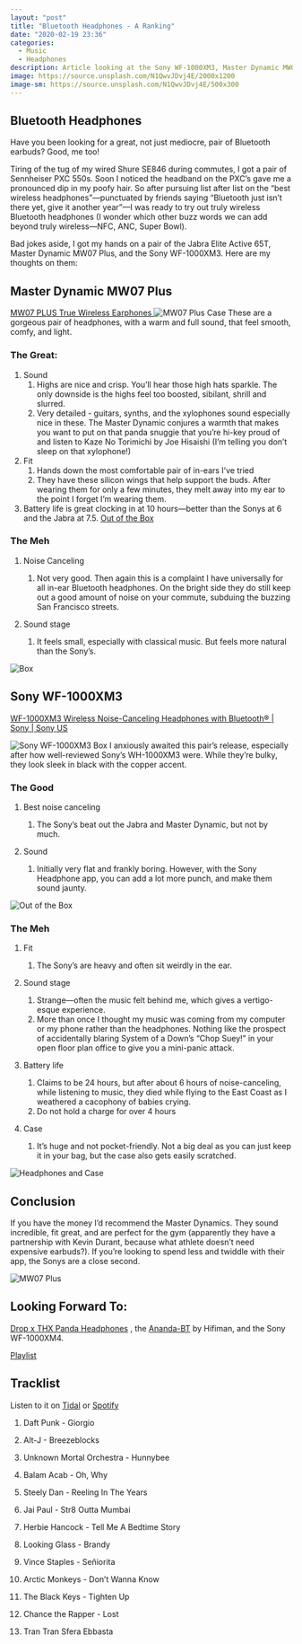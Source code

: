 ```yaml
---
layout: "post"
title: "Bluetooth Headphones - A Ranking"
date: "2020-02-19 23:36"
categories:
  - Music
  - Headphones
description: Article looking at the Sony WF-1000XM3, Master Dynamic MW07 Plus, and the Jabra Elite Active 65T wireless Bluetooth headphones.
image: https://source.unsplash.com/N1QwvJDvj4E/2000x1200
image-sm: https://source.unsplash.com/N1QwvJDvj4E/500x300
---
```

## Bluetooth Headphones

Have you been looking for a great, not just mediocre, pair of Bluetooth earbuds? Good, me too!

Tiring of the tug of my wired Shure SE846 during commutes, I got a pair of Sennheiser PXC 550s. Soon I noticed the headband on the PXC’s gave me a pronounced dip in my poofy hair. So after pursuing list after list on the “best wireless headphones”—punctuated by friends saying “Bluetooth just isn’t there yet, give it another year”—I was ready to try out truly wireless Bluetooth headphones (I wonder which other buzz words we can add beyond truly wireless—NFC, ANC, Super Bowl).

Bad jokes aside, I got my hands on a pair of the Jabra Elite Active 65T, Master Dynamic MW07 Plus, and the Sony WF-1000XM3. Here are my thoughts on them:

## Master Dynamic MW07 Plus
[MW07 PLUS True Wireless Earphones ](http://bit.ly/2V5WnN8)
![MW07 Plus Case](https://i.imgur.com/0LUSjWu.jpg)
These are a gorgeous pair of headphones, with a warm and full sound, that feel smooth, comfy, and light.

### The Great:

1. Sound
	1. Highs are nice and crisp. You’ll hear those high hats sparkle. The only downside is the highs feel too boosted, sibilant, shrill and slurred.
	2. Very detailed - guitars, synths, and the xylophones sound especially nice in these. The Master Dynamic conjures a warmth that makes you want to put on that panda snuggie that you’re hi-key proud of and listen to Kaze No Torimichi by Joe Hisaishi (I’m telling you don’t sleep on that xylophone!)
2. Fit
	1. Hands down the most comfortable pair of in-ears I’ve tried
	2. They have these silicon wings that help support the buds. After wearing them for only a few minutes, they melt away into my ear to the point I forget I’m wearing them.
3. Battery life is great clocking in at 10 hours—better than the Sonys at 6 and the Jabra at 7.5.
[Out of the Box](https://i.imgur.com/mahFU9d.jpg)

### The Meh
1. Noise Canceling
	1. Not very good. Then again this is a complaint I have universally for all in-ear Bluetooth headphones. On the bright side they do still keep out a good amount of noise on your commute, subduing the buzzing San Francisco streets.

2. Sound stage
	1. It feels small, especially with classical music. But feels more natural than the Sony’s.

![Box](https://i.imgur.com/VmSxbJv.jpg)

## Sony WF-1000XM3
[WF-1000XM3 Wireless Noise-Canceling Headphones with Bluetooth® | Sony | Sony US](http://bit.ly/39Jhucc)

![Sony WF-1000XM3 Box](https://i.imgur.com/aLEScSx.jpg)
I anxiously awaited this pair’s release, especially after how well-reviewed Sony’s WH-1000XM3 were.  While they’re bulky, they look sleek in black with the copper accent.

### The Good
1. Best noise canceling
	1. The Sony’s beat out the Jabra and Master Dynamic, but not by much.

2. Sound
	1. Initially very flat and frankly boring. However, with the Sony Headphone app, you can add a lot more punch, and make them sound jaunty.

![Out of the Box](https://i.imgur.com/T4IXLIj.jpg)

### The Meh

1. Fit
	1. The Sony’s are heavy and often sit weirdly in the ear.

2. Sound stage
	1. Strange—often the music felt behind me, which gives a vertigo-esque experience.
	2. More than once I thought my music was coming from my computer or my phone rather than the headphones. Nothing like the prospect of accidentally blaring System of a Down’s “Chop Suey!” in your open floor plan office to give you a mini-panic attack.

3. Battery life
	1. Claims to be 24 hours, but after about 6 hours of noise-canceling, while listening to music, they died while flying to the East Coast as I weathered a cacophony of babies crying.
	2. Do not hold a charge for over 4 hours

4. Case
	1. It’s huge and not pocket-friendly. Not a big deal as you can just keep it in your bag, but the case also gets easily scratched.

![Headphones and Case](https://i.imgur.com/7h6j2ki.jpg)

## Conclusion
If you have the money I’d recommend the Master Dynamics. They sound incredible, fit great, and are perfect for the gym (apparently they have a partnership with Kevin Durant, because what athlete doesn’t need expensive earbuds?).  If you’re looking to spend less and twiddle with their app, the Sonys are a close second.

![MW07 Plus](https://i.imgur.com/ZF0Eiac.png)

## Looking Forward To:
[Drop x THX Panda Headphones](http://bit.ly/2SVxrW7) , the  [Ananda-BT](http://bit.ly/39JhdGc) by Hifiman, and the Sony WF-1000XM4.

[Playlist](https://i.imgur.com/VIzbW7i.png)
## Tracklist
Listen to it on [ Tidal](http://bit.ly/2V4fOWw)  or [ Spotify](https://spoti.fi/2wmLg8a)

1. Daft Punk - Giorgio

2. Alt-J - Breezeblocks

3. Unknown Mortal Orchestra - Hunnybee

4. Balam Acab - Oh, Why

5. Steely Dan - Reeling In The Years

6. Jai Paul - Str8 Outta Mumbai

7. Herbie Hancock - Tell Me A Bedtime Story

8. Looking Glass - Brandy

9. Vince Staples - Señiorita

10. Arctic Monkeys - Don’t Wanna Know

11. The Black Keys - Tighten Up

12. Chance the Rapper - Lost

13. Tran Tran Sfera Ebbasta
